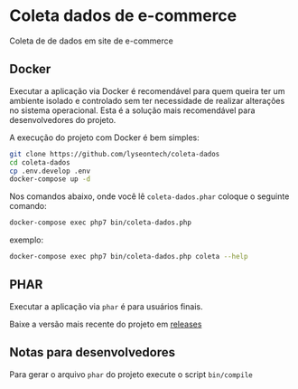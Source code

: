 # Coleta dados de e-commerce

Coleta de de dados em site de e-commerce

## Docker

Executar a aplicação via Docker é recomendável para quem queira ter um ambiente isolado e controlado sem ter necessidade de realizar alterações no sistema operacional. Esta é a solução mais recomendável para desenvolvedores do projeto.

A execução do projeto com Docker é bem simples:

```bash
git clone https://github.com/lyseontech/coleta-dados
cd coleta-dados
cp .env.develop .env
docker-compose up -d
```
Nos comandos abaixo, onde você lê `coleta-dados.phar` coloque o seguinte
comando:

```bash
docker-compose exec php7 bin/coleta-dados.php
```

exemplo:

```bash
docker-compose exec php7 bin/coleta-dados.php coleta --help
```

## PHAR

Executar a aplicação via `phar` é para usuários finais.

Baixe a versão mais recente do projeto em [releases](https://github.com/LyseonTech/coleta-coleta-dados/releases/latest/download/coleta-dados.phar)

## Notas para desenvolvedores

Para gerar o arquivo `phar` do projeto execute o script `bin/compile`